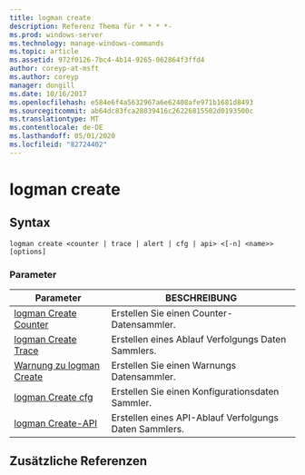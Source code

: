 ```yaml
---
title: logman create
description: Referenz Thema für * * * *-
ms.prod: windows-server
ms.technology: manage-windows-commands
ms.topic: article
ms.assetid: 972f0126-7bc4-4b14-9265-062864f3ffd4
author: coreyp-at-msft
ms.author: coreyp
manager: dongill
ms.date: 10/16/2017
ms.openlocfilehash: e584e6f4a5632967a6e62408afe971b1681d8493
ms.sourcegitcommit: ab64dc83fca28039416c26226815502d0193500c
ms.translationtype: MT
ms.contentlocale: de-DE
ms.lasthandoff: 05/01/2020
ms.locfileid: "82724402"
---
```

# <a name="logman-create"></a>logman create



## <a name="syntax"></a>Syntax

```
logman create <counter | trace | alert | cfg | api> <[-n] <name>> [options]
```

### <a name="parameters"></a>Parameter

|Parameter|BESCHREIBUNG|
|---------|-----------|
|[logman Create Counter](logman-create-counter.md)|Erstellen Sie einen Counter-Datensammler.|
|[logman Create Trace](logman-create-trace.md)|Erstellen eines Ablauf Verfolgungs Daten Sammlers.|
|[Warnung zu logman Create](logman-create-alert.md)|Erstellen Sie einen Warnungs Datensammler.|
|[logman Create cfg](logman-create-cfg.md)|Erstellen Sie einen Konfigurationsdaten Sammler.|
|[logman Create-API](logman-create-api.md)|Erstellen eines API-Ablauf Verfolgungs Daten Sammlers.|

## <a name="additional-references"></a>Zusätzliche Referenzen